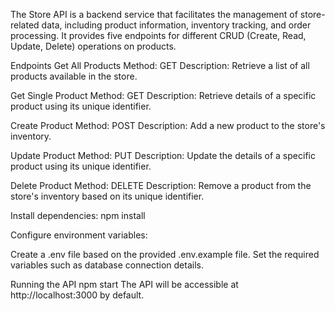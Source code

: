 The Store API is a backend service that facilitates the management of store-related data, including product information, inventory tracking, and order processing. It provides five endpoints for different CRUD (Create, Read, Update, Delete) operations on products.

Endpoints
Get All Products
Method: GET
Description: Retrieve a list of all products available in the store.

Get Single Product
Method: GET
Description: Retrieve details of a specific product using its unique identifier.

Create Product
Method: POST
Description: Add a new product to the store's inventory.

Update Product
Method: PUT
Description: Update the details of a specific product using its unique identifier.

Delete Product
Method: DELETE
Description: Remove a product from the store's inventory based on its unique identifier.

Install dependencies:
npm install

Configure environment variables:

Create a .env file based on the provided .env.example file.
Set the required variables such as database connection details.


Running the API
npm start
The API will be accessible at http://localhost:3000 by default.

